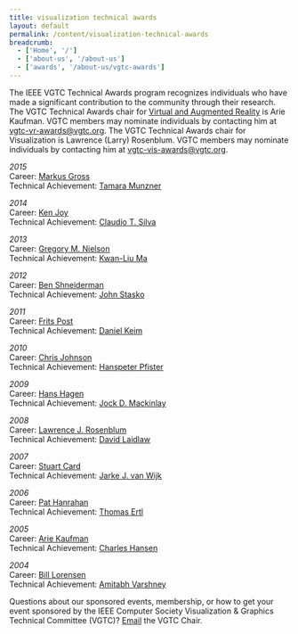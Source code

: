 ```yaml
---
title: visualization technical awards
layout: default
permalink: /content/visualization-technical-awards
breadcrumb:
  - ['Home', '/']
  - ['about-us', '/about-us']
  - ['awards', '/about-us/vgtc-awards']
---
```


The IEEE VGTC Technical Awards program recognizes individuals who have made a significant contribution to the community through their research. The VGTC Technical Awards chair for <a href="http://vgtc.org/content/virtual-and-augmented-reality-technical-awards">Virtual and Augmented Reality</a>&nbsp;is Arie Kaufman. VGTC members may nominate individuals by contacting him at <a href="mailto:vgtc-vr-awards@vgtc.org">vgtc-vr-awards@vgtc.org</a>. The VGTC Technical Awards chair for Visualization is Lawrence (Larry) Rosenblum. VGTC members may nominate individuals by contacting him at <a href="mailto:vgtc-vis-awards@vgtc.org">vgtc-vis-awards@vgtc.org.</a>
  
*2015*  
Career: <a href="http://vgtc.org/sites/vgtc.org/attachments/awards/vis_career15.pdf" target="_blank">Markus Gross</a>  
Technical Achievement: <a href="http://vgtc.org/sites/vgtc.org/attachments/awards/vis_tech15.pdf" target="_blank">Tamara Munzner</a>

*2014*  
Career: <a href="http://vgtc.org/sites/vgtc.org/attachments/awards/vis_career14.pdf" target="_blank">Ken Joy</a>  
Technical Achievement: <a href="http://vgtc.org/sites/vgtc.org/attachments/awards/vis_tech14.pdf" target="_blank">Claudio T. Silva</a>

*2013*  
Career: <a href="http://vgtc.org/sites/vgtc.org/attachments/awards/vis_career13.pdf" target="_blank">Gregory M. Nielson</a>  
Technical Achievement: <a href="http://vgtc.org/sites/vgtc.org/attachments/awards/vis_tech13.pdf" target="_blank">Kwan-Liu Ma</a>

*2012*  
Career: <a href="http://vgtc.org/sites/vgtc.org/attachments/awards/vis_career12.pdf" target="_blank">Ben Shneiderman</a>  
Technical Achievement: <a href="http://vgtc.org/sites/vgtc.org/attachments/awards/vis_tech12.pdf" target="_blank">John Stasko</a>

*2011*  
Career: <a href="http://vgtc.org/sites/vgtc.org/attachments/awards/vis_career11.pdf" target="_blank">Frits Post</a>  
Technical Achievement: <a href="http://vgtc.org/sites/vgtc.org/attachments/awards/vis_tech11.pdf" target="_blank">Daniel Keim</a>

*2010*  
Career: <a href="http://vgtc.org/sites/vgtc.org/attachments/awards/vis_career10.pdf" target="_blank">Chris Johnson</a>  
Technical Achievement: <a href="http://vgtc.org/sites/vgtc.org/attachments/awards/vis_tech10.pdf" target="_blank">Hanspeter Pfister</a>

*2009*  
Career: <a href="http://vgtc.org/sites/vgtc.org/attachments/awards/vis_career09.pdf" target="_blank">Hans Hagen</a>  
Technical Achievement: <a href="http://vgtc.org/sites/vgtc.org/attachments/awards/vis_tech09.pdf" target="_blank">Jock D. Mackinlay</a>

*2008*  
Career: <a href="http://vgtc.org/sites/vgtc.org/attachments/awards/vis_career08.pdf" target="_blank">Lawrence J. Rosenblum</a>  
Technical Achievement: <a href="http://vgtc.org/sites/vgtc.org/attachments/awards/vis_tech08.pdf" target="_blank">David Laidlaw</a>

*2007*  
Career: <a href="http://vgtc.org/sites/vgtc.org/attachments/awards/vis_career07.pdf" target="_blank">Stuart Card</a>  
Technical Achievement: <a href="http://vgtc.org/sites/vgtc.org/attachments/awards/vis_tech07.pdf" target="_blank">Jarke J. van Wijk</a>

*2006*  
Career: <a href="http://vgtc.org/sites/vgtc.org/attachments/awards/vis_career06.pdf" target="_blank">Pat Hanrahan</a>  
Technical Achievement: <a href="http://vgtc.org/sites/vgtc.org/attachments/awards/vis_tech06.pdf" target="_blank">Thomas Ertl</a>

*2005*  
Career: <a href="http://vgtc.org/sites/vgtc.org/attachments/awards/vis_career05.pdf" target="_blank">Arie Kaufman</a>  
Technical Achievement: <a href="http://vgtc.org/sites/vgtc.org/attachments/awards/vis_tech05.pdf" target="_blank">Charles Hansen</a>

*2004*  
Career: <a href="http://vgtc.org/sites/vgtc.org/attachments/awards/vis_career04.pdf" target="_blank">Bill Lorensen</a>  
Technical Achievement: <a href="http://vgtc.org/sites/vgtc.org/attachments/awards/vis_tech04.pdf" target="_blank">Amitabh Varshney</a>

Questions about our sponsored events, membership, or how to get your event sponsored by the IEEE Computer Society Visualization &amp; Graphics Technical Committee (VGTC)? <a href="mailto:chair@vgtc.org">Email</a> the VGTC Chair.

